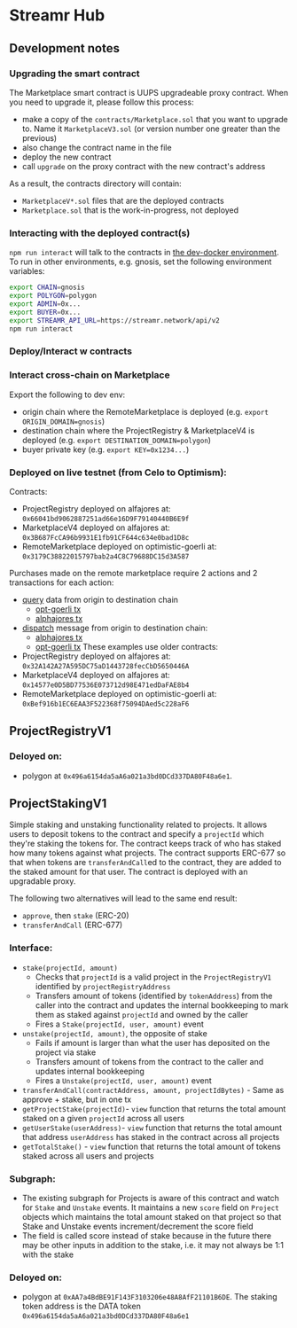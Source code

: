 # Streamr Hub

## Development notes

### Upgrading the smart contract

The Marketplace smart contract is UUPS upgradeable proxy contract. When you need to upgrade it, please follow this process:
* make a copy of the `contracts/Marketplace.sol` that you want to upgrade to. Name it `MarketplaceV3.sol` (or version number one greater than the previous)
* also change the contract name in the file
* deploy the new contract
* call `upgrade` on the proxy contract with the new contract's address

As a result, the contracts directory will contain:
* `MarketplaceV*.sol` files that are the deployed contracts
* `Marketplace.sol` that is the work-in-progress, not deployed

### Interacting with the deployed contract(s)

`npm run interact` will talk to the contracts in [the dev-docker environment](https://github.com/streamr-dev/streamr-docker-dev/). To run in other environments, e.g. gnosis, set the following environment variables:
```sh
export CHAIN=gnosis
export POLYGON=polygon
export ADMIN=0x...
export BUYER=0x...
export STREAMR_API_URL=https://streamr.network/api/v2
npm run interact
```

### Deploy/Interact w contracts

### Interact cross-chain on Marketplace
Export the following to dev env:
- origin chain where the RemoteMarketplace is deployed (e.g. `export ORIGIN_DOMAIN=gnosis`)
- destination chain where the ProjectRegistry & MarketplaceV4 is deployed (e.g. `export DESTINATION_DOMAIN=polygon`)
- buyer private key (e.g. `export KEY=0x1234...`)

### Deployed on live testnet (from Celo to Optimism):

Contracts:
- ProjectRegistry deployed on alfajores at: `0x66041bd9062887251ad66e16D9F79140440B6E9f`
- MarketplaceV4 deployed on alfajores at: `0x3B687FcCA96b9931E1fb91CF644c634e0bad1D8c`
- RemoteMarketplace deployed on optimistic-goerli at: `0x3179C38822015797bab2a4C8C79688DC15d3A587`

Purchases made on the remote marketplace require 2 actions and 2 transactions for each action:
- [query](https://explorer.hyperlane.xyz/message/231084) data from origin to destination chain
    - [opt-goerli tx](https://goerli-optimism.etherscan.io/tx/0xb80c2dbe18466bd15d13f1e203ea50a8e204de13d9e240ff35fcf68837dbf88a)
    - [alphajores tx](https://alfajores.celoscan.io/tx/0xe60078d45bf3dc8a882e76ae1b051f28083e7505b2e90d75a6974519d90a18de)
- [dispatch](https://explorer.hyperlane.xyz/message/231085) message from origin to destination chain:
    - [alphajores tx](https://alfajores.celoscan.io/tx/0xe60078d45bf3dc8a882e76ae1b051f28083e7505b2e90d75a6974519d90a18de)
    - [opt-goerli tx](https://goerli-optimism.etherscan.io/tx/0x46cbd03b586cb060fbd729c21039a9805fd9c6ea8d0ef22b1c6e8f11af8d684a)
These examples use older contracts:
- ProjectRegistry deployed on alfajores at: `0x32A142A27A595DC75aD1443728fecCbD5650446A`
- MarketplaceV4 deployed on alfajores at: `0x14577e0D5BD77536E073712d98E471edDaFAE8b4`
- RemoteMarketplace deployed on optimistic-goerli at: `0xBef916b1EC6EAA3F522368f75094DAed5c228aF6`

## ProjectRegistryV1

### Deloyed on:
- polygon at `0x496a6154da5aA6a021a3bd0DCd337DA80F48a6e1`.

## ProjectStakingV1

Simple staking and unstaking functionality related to projects. It allows users to deposit tokens to the contract and specify a `projectId` which they're staking the tokens for. The contract keeps track of who has staked how many tokens against what projects.
The contract supports ERC-677 so that when tokens are `transferAndCall`ed to the contract, they are added to the staked amount for that user. The contract is deployed with an upgradable proxy.

The following two alternatives will lead to the same end result:
- `approve`, then `stake` (ERC-20) 
- `transferAndCall` (ERC-677)

### Interface:
- `stake(projectId, amount)`
    - Checks that `projectId` is a valid project in the `ProjectRegistryV1` identified by `projectRegistryAddress`
    - Transfers amount of tokens (identified by `tokenAddress`) from the caller into the contract and updates the internal bookkeeping to mark them as staked against `projectId` and owned by the caller
    - Fires a `Stake(projectId, user, amount)` event
- `unstake(projectId, amount)`, the opposite of stake
    - Fails if amount is larger than what the user has deposited on the project via stake
    - Transfers amount of tokens from the contract to the caller and updates internal bookkeeping
    - Fires a `Unstake(projectId, user, amount)` event
- `transferAndCall(contractAddress, amount, projectIdBytes)` - Same as approve + stake, but in one tx
- `getProjectStake(projectId)`- `view` function that returns the total amount staked on a given `projectId` across all users
- `getUserStake(userAddress)`- `view` function that returns the total amount that address `userAddress` has staked in the contract across all projects
- `getTotalStake()` - `view` function that returns the total amount of tokens staked across all users and projects

### Subgraph:
- The existing subgraph for Projects is aware of this contract and watch for `Stake` and `Unstake` events. It maintains a new `score` field on `Project` objects which maintains the total amount staked on that project so that Stake and Unstake events increment/decrement the score field
- The field is called score instead of stake because in the future there may be other inputs in addition to the stake, i.e. it may not always be 1:1 with the stake

### Deloyed on:
- polygon at `0xAA7a4BdBE91F143F3103206e48A8AfF21101B6DE`. The staking token address is the DATA token `0x496a6154da5aA6a021a3bd0DCd337DA80F48a6e1`
